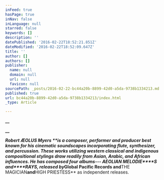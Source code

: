 ```yaml
---
inFeed: true
hasPage: true
inNav: false
inLanguage: null
starred: false
keywords: []
description: ''
datePublished: '2016-02-22T18:52:21.851Z'
dateModified: '2016-02-22T18:52:09.647Z'
title: ''
author: []
authors: []
publisher:
  name: null
  domain: null
  url: null
  favicon: null
sourcePath: _posts/2016-02-22-bc44a20b-8899-42d0-a5da-9738b1334213.md
published: true
url: bc44a20b-8899-42d0-a5da-9738b1334213/index.html
_type: Article

---
```

**__**

**__**

**_Robert
ÆOLUS Myers _**is a composer,
performer and producer best known for his cinematic soundscapes incorporating
flute, synthesizer, and percussion. These works utilizing western classical and
indigenous compositional stylings draw readily from Asian, Arabic, and African
influences. He has composed four albums--- _**AEOLIAN MELODIE****S**_ and_****__RAYS_, released by__****Global Pacific Records and******THE MAGICIAN******and******HIGH
PRIESTESS** as independent releases.